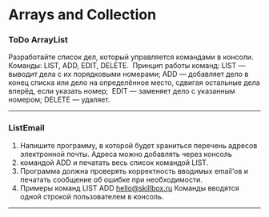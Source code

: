 # Arrays and Collection 
### ToDo ArrayList #  

Разработайте список дел, который управляется командами в консоли. Команды: LIST, ADD, EDIT, DELETE. 
Принцип работы команд:
LIST — выводит дела с их порядковыми номерами;
ADD — добавляет дело в конец списка или дело на определённое место, сдвигая остальные дела вперёд, если указать номер; 
EDIT — заменяет дело с указанным номером;
DELETE — удаляет.

---

### ListEmail
1. Напишите программу, в которой будет храниться перечень адресов электронной почты. Адреса можно добавлять через консоль
2.  командой ADD и печатать весь список командой LIST.
3. Программа должна проверять корректность вводимых email’ов и печатать сообщение об ошибке при необходимости.
4. Примеры команд
LIST
ADD hello@skillbox.ru
Команды вводятся одной строкой пользователем в консоль.

---


